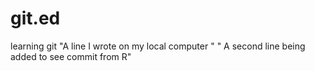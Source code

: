 # git.ed
learning git
"A line I wrote on my local computer  "
" A second line being added to see commit from R"

